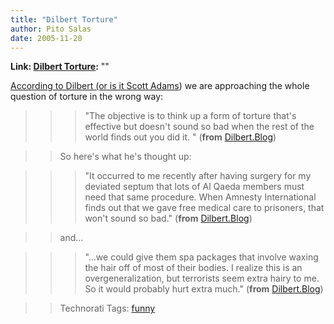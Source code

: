 ```yaml
---
title: "Dilbert Torture"
author: Pito Salas
date: 2005-11-20
---
```


**Link: [Dilbert Torture](None):** ""

[According to Dilbert (or is it Scott
Adams](<http://dilbertblog.typepad.com/the_dilbert_blog/2005/11/interrogation_t.html>))
we are approaching the whole question of torture in the wrong way:

>>

>>> "The objective is to think up a form of torture that's effective but
doesn't sound so bad when the rest of the world finds out you did it. "
(**from**
[Dilbert.Blog](<http://dilbertblog.typepad.com/the_dilbert_blog/2005/11/interrogation_t.html>))

>>

>> So here's what he's thought up:

>>

>>> "It occurred to me recently after having surgery for my deviated septum
that lots of Al Qaeda members must need that same procedure. When Amnesty
International finds out that we gave free medical care to prisoners, that
won't sound so bad." (**from**
[Dilbert.Blog](<http://dilbertblog.typepad.com/the_dilbert_blog/2005/11/interrogation_t.html>))

>>

>> and…

>>

>>> "…we could give them spa packages that involve waxing the hair off of most
of their bodies. I realize this is an overgeneralization, but terrorists seem
extra hairy to me. So it would probably hurt extra much." (**from**
[Dilbert.Blog](<http://dilbertblog.typepad.com/the_dilbert_blog/2005/11/interrogation_t.html>))

>>

>> Technorati Tags: [funny](<http://www.technorati.com/tag/funny>)


